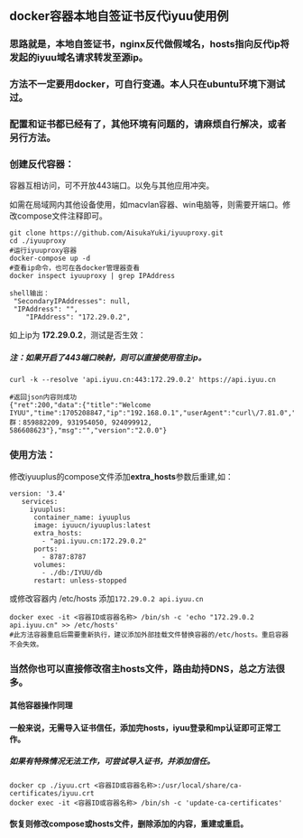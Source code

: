 ## docker容器本地自签证书反代iyuu使用例
### 思路就是，本地自签证书，nginx反代做假域名，hosts指向反代ip将发起的iyuu域名请求转发至源ip。
### 方法不一定要用docker，可自行变通。本人只在ubuntu环境下测试过。
### 配置和证书都已经有了，其他环境有问题的，请麻烦自行解决，或者另行方法。

### 创建反代容器：
容器互相访问，可不开放443端口。以免与其他应用冲突。

如需在局域网内其他设备使用，如macvlan容器、win电脑等，则需要开端口。修改compose文件注释即可。

```
git clone https://github.com/AisukaYuki/iyuuproxy.git
cd ./iyuuproxy
#运行iyuuproxy容器
docker-compose up -d
#查看ip命令，也可在各docker管理器查看
docker inspect iyuuproxy | grep IPAddress 
```
```
shell输出：
 "SecondaryIPAddresses": null,
 "IPAddress": "",
    "IPAddress": "172.29.0.2",
```
如上ip为 **172.29.0.2**，测试是否生效：
##### 注：如果开启了443端口映射，则可以直接使用宿主ip。
```
curl -k --resolve 'api.iyuu.cn:443:172.29.0.2' https://api.iyuu.cn

#返回json内容则成功
{"ret":200,"data":{"title":"Welcome IYUU","time":1705208847,"ip":"192.168.0.1","userAgent":"curl\/7.81.0","group":"QQ群：859882209, 931954050, 924099912, 586608623"},"msg":"","version":"2.0.0"}
```
### 使用方法：
修改iyuuplus的compose文件添加**extra_hosts**参数后重建,如：
```
version: '3.4'
   services:
     iyuuplus:
      container_name: iyuuplus
      image: iyuucn/iyuuplus:latest
      extra_hosts: 
        - "api.iyuu.cn:172.29.0.2"
      ports:
        - 8787:8787
      volumes:
        - ./db:/IYUU/db
      restart: unless-stopped
```
或修改容器内 /etc/hosts 添加`172.29.0.2 api.iyuu.cn`
```
docker exec -it <容器ID或容器名称> /bin/sh -c 'echo "172.29.0.2 api.iyuu.cn" >> /etc/hosts'
#此方法容器重启后需要重新执行，建议添加外部挂载文件替换容器的/etc/hosts。重启容器不会失效。
```

### 当然你也可以直接修改宿主hosts文件，路由劫持DNS，总之方法很多。

#### 其他容器操作同理

#### 一般来说，无需导入证书信任，添加完hosts，iyuu登录和mp认证即可正常工作。
##### 如果有特殊情况无法工作，可尝试导入证书，并添加信任。
```
docker cp ./iyuu.crt <容器ID或容器名称>:/usr/local/share/ca-certificates/iyuu.crt
docker exec -it <容器ID或容器名称> /bin/sh -c 'update-ca-certificates'
```

#### 恢复则修改compose或hosts文件，删除添加的内容，重建或重启。
